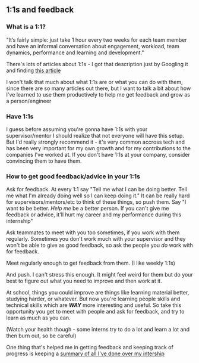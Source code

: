 ## 1:1s and feedback

### What is a 1:1?

"It’s fairly simple: just take 1 hour every two weeks for each team member and have an informal conversation about engagement, workload, team dynamics, performance and learning and development."

There's lots of articles about 1:1s - I got that description just by Googling it and finding [this article](http://blog.impraise.com/360-feedback/1-on-1s-for-engaged-employees-how-good-managers-should-do-them-performance-review)

I won't talk that much about what 1:1s are or what you can do with them, since there are so many articles out there, but I want to talk a bit about how I've learned to use them productively to help me get feedback and grow as a person/engineer


### Have 1:1s

I guess before assuming you're gonna have 1:1s with your supervisor/mentor I should realize that not everyone will have this setup. But I'd really strongly recommend it - it's very common accross tech and has been very important for my own growth and for my contributions to the companies I've worked at. If you don't have 1:1s at your company, consider convincing them to have them.


### How to get good feedback/advice in your 1:1s

Ask for feedback. At every 1:1 say "Tell me what I can be doing better. Tell me what I'm already doing well so I can keep doing it." It can be really hard for supervisors/mentors/etc to think of these things, so push them. Say "I want to be better. *Help me* be a better person. If you can't give me feedback or advice, it'll hurt my career and my performance during this internship"

Ask teammates to meet with you too sometimes, if you work with them regularly. Sometimes you don't work much with your supervisor and they won't be able to give as good feedback, so ask the people you _do_ work with for feedback.

Meet regularly enough to get feedback from them. (I like weekly 1:1s)

And push. I can't stress this enough. It might feel weird for them but do your best to figure out what you need to improve and then work at it.

At school, things you could improve are things like learning material better, studying harder, or whatever. But now you're learning people skills and technical skills
which are ***WAY*** more interesting and useful. So take this opportunity you get to meet with people and ask for feedback, and try to learn as much as you can.

(Watch your health though - some interns try to do a lot and learn a lot and then burn out, so be careful)

One thing that's helped me in getting feedback and keeping track of progress is keeping a [summary of all I've done over my intership](keeping_an_internship_summary.md)
